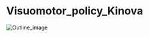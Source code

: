 # Visuomotor_policy_Kinova
![Outline_image](/home/akhilan/Downloads/RL_Project/RL_Visuomotor_polichy.drawio.png)
